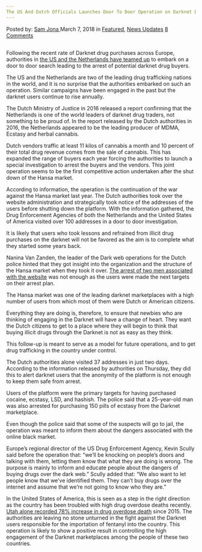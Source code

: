 ```yaml
---
The US And Dutch Officials Launches Door To Door Operation on Darknet Drug Buyers
---
```

<article class="post-listing post-24986 post type-post status-publish format-standard has-post-thumbnail hentry 
 tag-buyers tag-darknet tag-door tag-dutch tag-launches tag-officials tag-operation">
<div class="post-inner">
<span>Posted by: <a href="https://www.deepdotweb.com/author/samjona/" title="">Sam Jona </a></span>
<span>March 7, 2018</span>
<span>in <a href="https://www.deepdotweb.com/category/deepdot-news/" rel="category tag">Featured</a>, <a href="https://www.deepdotweb.com/category/news-updates/" rel="category tag">News Updates</a></span>
<span><a href="https://www.deepdotweb.com/2018/03/07/us-dutch-officials-launches-door-door-operation-darknet-drug-buyers/#comments">8 Comments</a></span>


<h2></h2>
<p><a id="post-24986-_gjdgxs"></a> Following the recent rate of Darknet drug purchases across Europe, authorities in <a href="http://www.thejakartapost.com/news/2018/02/16/us-dutch-officers-swoop-on-dark-web-drug-buyers.html">the US and the Netherlands have teamed up</a> to embark on a door to door search leading to the arrest of potential darknet drug buyers.</p>
<p>The US and the Netherlands are two of the leading drug trafficking nations in the world, and it is no surprise that the authorities embarked on such an operation. Similar campaigns have been engaged in the past but the darknet users continue to rise annually.</p>
<p>The Dutch Ministry of Justice in 2016 released a report confirming that the Netherlands is one of the world leaders of darknet drug traders, not something to be proud of. In the report released by the Dutch authorities in 2016, the Netherlands appeared to be the leading producer of MDMA, Ecstasy and herbal cannabis.</p>
<p>Dutch vendors traffic at least 11 kilos of cannabis a month and 10 percent of their total drug revenue comes from the sale of cannabis. This has expanded the range of buyers each year forcing the authorities to launch a special investigation to arrest the buyers and the vendors. This joint operation seems to be the first competitive action undertaken after the shut down of the Hansa market.</p>
<p>According to information, the operation is the continuation of the war against the Hansa market last year. The Dutch authorities took over the website administration and strategically took notice of the addresses of the users before shutting down the platform. With the information gathered, the Drug Enforcement Agencies of both the Netherlands and the United States of America visited over 100 addresses in a door to door investigation.</p>
<p>It is likely that users who took lessons and refrained from illicit drug purchases on the darknet will not be favored as the aim is to complete what they started some years back.</p>
<p>Nanina Van Zanden, the leader of the Dark web operations for the Dutch police hinted that they got insight into the organization and the structure of the Hansa market when they took it over. <a href="https://www.deepdotweb.com/2017/08/05/two-men-associated-closed-hansa-darknet-market-busted-nrw/">The arrest of two men associated with the website</a> was not enough as the users were made the next targets on their arrest plan.</p>
<p>The Hansa market was one of the leading darknet marketplaces with a high number of users from which most of them were Dutch or American citizens.</p>
<p>Everything they are doing is, therefore, to ensure that newbies who are thinking of engaging in the Darknet will have a change of heart. They want the Dutch citizens to get to a place where they will begin to think that buying illicit drugs through the Darknet is not as easy as they think.</p>
<p>This follow-up is meant to serve as a model for future operations, and to get drug trafficking in the country under control.</p>
<p>The Dutch authorities alone visited 37 addresses in just two days. According to the information released by authorities on Thursday, they did this to alert darknet users that the anonymity of the platform is not enough to keep them safe from arrest.</p>
<p>Users of the platform were the primary targets for having purchased cocaine, ecstasy, LSD, and hashish. The police said that a 25-year-old man was also arrested for purchasing 150 pills of ecstasy from the Darknet marketplace.</p>
<p>Even though the police said that some of the suspects will go to jail, the operation was meant to inform them about the dangers associated with the online black market.</p>
<p>Europe&#8217;s regional director of the US Drug Enforcement Agency, Kevin Scully said before the operation that: “we&#8217;ll be knocking on people&#8217;s doors and talking with them, letting them know that what they are doing is wrong. The purpose is mainly to inform and educate people about the dangers of buying drugs over the dark web.” Scully added that: &#8220;We also want to let people know that we&#8217;ve identified them. They can&#8217;t buy drugs over the internet and assume that we&#8217;re not going to know who they are.”</p>
<p>In the United States of America, this is seen as a step in the right direction as the country has been troubled with high drug overdose deaths recently. <a href="https://www.deepdotweb.com/2017/12/11/utah-recorded-78-increase-darknet-fentanyl-related-drug-overdose-death-2016/">Utah alone recorded 78% increase in drug overdose death</a> since 2015. The authorities are leaving no stone unturned in the fight against the Darknet users responsible for the importation of fentanyl into the country. This operation is likely to show a positive result in controlling the high engagement of the Darknet marketplaces among the people of these two countries.</p>
</div>
<span style="display:none"><a href="https://www.deepdotweb.com/tag/buyers/" rel="tag">buyers</a> <a href="https://www.deepdotweb.com/tag/darknet/" rel="tag">darknet</a> <a href="https://www.deepdotweb.com/tag/door/" rel="tag">door</a>  <a href="https://www.deepdotweb.com/tag/dutch/" rel="tag">dutch</a> <a href="https://www.deepdotweb.com/tag/launches/" rel="tag">launches</a> <a href="https://www.deepdotweb.com/tag/officials/" rel="tag">officials</a> <a href="https://www.deepdotweb.com/tag/operation/" rel="tag">operation</a></span> <span style="display:none" class="updated">2018-03-07<a href="https://www.deepdotweb.com/author/samjona/" title="Posts by Sam Jona" rel="author">Sam Jona</a></strong></div>
</div>
</article>

